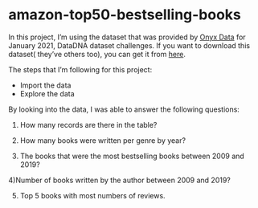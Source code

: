 # amazon-top50-bestselling-books

In this project, I’m using the dataset that was provided by [Onyx Data](https://onyxdata.co.uk/) for January 2021, DataDNA dataset challenges. If you want to download 
this dataset( they’ve others too), you can get it from [here](https://onyxdata.co.uk/data-dna-dataset-challenge/datadna-dataset-archive/).

The steps that I’m following for this project:

- Import the data
- Explore the data

By looking into the data, I was able to answer the following questions:
  1) How many records are there in the table?
  
  2) How many books were written per genre by year?
  
  3) The books that were the most bestselling books between 2009 and 2019?
  
  4)Number of books written by the author between 2009 and 2019?
  
  5) Top 5 books with most numbers of reviews.
